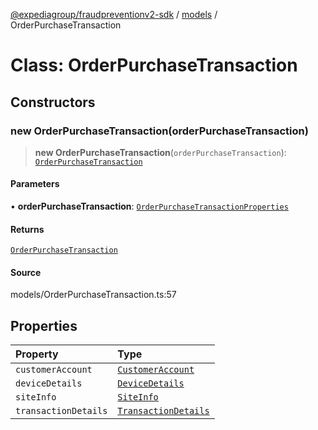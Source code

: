 [@expediagroup/fraudpreventionv2-sdk](../../index.md) / [models](../index.md) / OrderPurchaseTransaction

# Class: OrderPurchaseTransaction

## Constructors

### new OrderPurchaseTransaction(orderPurchaseTransaction)

> **new OrderPurchaseTransaction**(`orderPurchaseTransaction`): [`OrderPurchaseTransaction`](OrderPurchaseTransaction.md)

#### Parameters

• **orderPurchaseTransaction**: [`OrderPurchaseTransactionProperties`](../interfaces/OrderPurchaseTransactionProperties.md)

#### Returns

[`OrderPurchaseTransaction`](OrderPurchaseTransaction.md)

#### Source

models/OrderPurchaseTransaction.ts:57

## Properties

| Property | Type |
| :------ | :------ |
| `customerAccount` | [`CustomerAccount`](CustomerAccount.md) |
| `deviceDetails` | [`DeviceDetails`](DeviceDetails.md) |
| `siteInfo` | [`SiteInfo`](SiteInfo.md) |
| `transactionDetails` | [`TransactionDetails`](TransactionDetails.md) |
